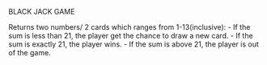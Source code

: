 BLACK JACK GAME

Returns two numbers/ 2 cards which ranges from 1-13(inclusive):
    - If the sum is less than 21, the player get the chance to draw a new card.
    - If the sum is exactly 21, the player wins.
    - If the sum is above 21, the player is out of the game.
